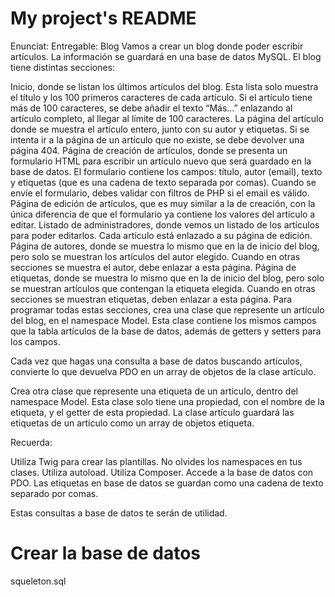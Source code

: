 # My project's README
Enunciat:
Entregable: Blog
Vamos a crear un blog donde poder escribir artículos. La información se guardará en una base de datos MySQL. El blog tiene distintas secciones:

Inicio, donde se listan los últimos artículos del blog. Esta lista solo muestra el título y los 100 primeros caracteres de cada artículo. Si el artículo tiene más de 100 caracteres, se debe añadir el texto “Más…” enlazando al artículo completo, al llegar al límite de 100 caracteres.
La página del artículo donde se muestra el artículo entero, junto con su autor y etiquetas. Si se intenta ir a la página de un artículo que no existe, se debe devolver una página 404.
Página de creación de artículos, donde se presenta un formulario HTML para escribir un artículo nuevo que será guardado en la base de datos. El formulario contiene los campos: título, autor (email), texto y etiquetas (que es una cadena de texto separada por comas). Cuando se envíe el formulario, debes validar con filtros de PHP si el email es válido.
Página de edición de artículos, que es muy similar a la de creación, con la única diferencia de que el formulario ya contiene los valores del artículo a editar.
Listado de administradores, donde vemos un listado de los artículos para poder editarlos. Cada artículo está enlazado a su página de edición.
Página de autores, donde se muestra lo mismo que en la de inicio del blog, pero solo se muestran los artículos del autor elegido. Cuando en otras secciones se muestra el autor, debe enlazar a esta página.
Página de etiquetas, donde se muestra lo mismo que en la de inicio del blog, pero solo se muestran artículos que contengan la etiqueta elegida. Cuando en otras secciones se muestran etiquetas, deben enlazar a esta página.
Para programar todas estas secciones, crea una clase que represente un artículo del blog, en el namespace Model. Esta clase contiene los mismos campos que la tabla artículos de la base de datos, además de getters y setters para los campos.

Cada vez que hagas una consulta a base de datos buscando artículos, convierte lo que devuelva PDO en un array de objetos de la clase artículo.

Crea otra clase que represente una etiqueta de un artículo, dentro del namespace Model. Esta clase solo tiene una propiedad, con el nombre de la etiqueta, y el getter de esta propiedad. La clase artículo guardará las etiquetas de un artículo como un array de objetos etiqueta.


Recuerda:

Utiliza Twig para crear las plantillas.
No olvides los namespaces en tus clases.
Utiliza autoload.
Utiliza Composer.
Accede a la base de datos con PDO.
Las etiquetas en base de datos se guardan como una cadena de texto separado por comas.


Estas consultas a base de datos te serán de utilidad.

# Crear la base de datos
 squeleton.sql
